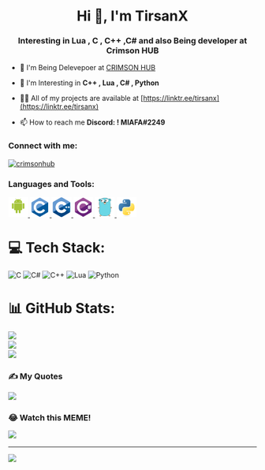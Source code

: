 <h1 align="center">Hi 👋, I'm TirsanX</h1>
<h3 align="center">Interesting in Lua , C , C++ ,C# and also Being developer at Crimson HUB</h3>

- 🔭 I'm Being Delevepoer at [CRIMSON HUB](https://discord.gg/Ugg9DyBVtT)

- 🌱 I'm Interesting in **C++ , Lua , C# , Python**

- 👨‍💻 All of my projects are available at [https://linktr.ee/tirsanx](https://linktr.ee/tirsanx)

- 📫 How to reach me **Discord: ! MIAFA#2249**

<h3 align="left">Connect with me:</h3>
<p align="left">
<a href="https://dev.to/crimsonhub" target="blank"><img align="center" src="https://raw.githubusercontent.com/rahuldkjain/github-profile-readme-generator/master/src/images/icons/Social/devto.svg" alt="crimsonhub" height="30" width="40" /></a>
</p>

<h3 align="left">Languages and Tools:</h3>
<p align="left"> <a href="https://developer.android.com" target="_blank" rel="noreferrer"> <img src="https://raw.githubusercontent.com/devicons/devicon/master/icons/android/android-original-wordmark.svg" alt="android" width="40" height="40"/> </a> <a href="https://www.cprogramming.com/" target="_blank" rel="noreferrer"> <img src="https://raw.githubusercontent.com/devicons/devicon/master/icons/c/c-original.svg" alt="c" width="40" height="40"/> </a> <a href="https://www.w3schools.com/cpp/" target="_blank" rel="noreferrer"> <img src="https://raw.githubusercontent.com/devicons/devicon/master/icons/cplusplus/cplusplus-original.svg" alt="cplusplus" width="40" height="40"/> </a> <a href="https://www.w3schools.com/cs/" target="_blank" rel="noreferrer"> <img src="https://raw.githubusercontent.com/devicons/devicon/master/icons/csharp/csharp-original.svg" alt="csharp" width="40" height="40"/> </a> <a href="https://golang.org" target="_blank" rel="noreferrer"> <img src="https://raw.githubusercontent.com/devicons/devicon/master/icons/go/go-original.svg" alt="go" width="40" height="40"/> </a> <a href="https://www.python.org" target="_blank" rel="noreferrer"> <img src="https://raw.githubusercontent.com/devicons/devicon/master/icons/python/python-original.svg" alt="python" width="40" height="40"/> </a> </p>

# 💻 Tech Stack:
![C](https://img.shields.io/badge/c-%2300599C.svg?style=for-the-badge&logo=c&logoColor=white) ![C#](https://img.shields.io/badge/c%23-%23239120.svg?style=for-the-badge&logo=c-sharp&logoColor=white) ![C++](https://img.shields.io/badge/c++-%2300599C.svg?style=for-the-badge&logo=c%2B%2B&logoColor=white) ![Lua](https://img.shields.io/badge/lua-%232C2D72.svg?style=for-the-badge&logo=lua&logoColor=white) ![Python](https://img.shields.io/badge/python-3670A0?style=for-the-badge&logo=python&logoColor=ffdd54)
# 📊 GitHub Stats:
![](https://github-readme-stats.vercel.app/api?username=TirsanX&theme=dark&hide_border=false&include_all_commits=false&count_private=false)<br/>
![](https://github-readme-streak-stats.herokuapp.com/?user=TirsanX&theme=dark&hide_border=false)<br/>
![](https://github-readme-stats.vercel.app/api/top-langs/?username=TirsanX&theme=dark&hide_border=false&include_all_commits=false&count_private=false&layout=compact)

### ✍️ My Quotes
![](https://quotes-github-readme.vercel.app/api?type=vetical&theme=radical)

### 😂 Watch this MEME!
<img src="https://random-memer.herokuapp.com/" width="512px"/>

---
[![](https://visitcount.itsvg.in/api?id=TirsanX&icon=0&color=0)](https://visitcount.itsvg.in)
